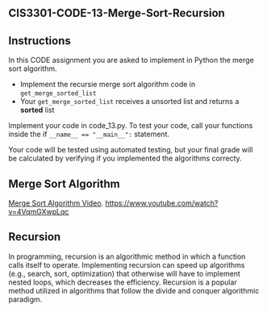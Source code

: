## CIS3301-CODE-13-Merge-Sort-Recursion

## Instructions

In this CODE assignment you are asked to implement in Python the merge sort algorithm.

* Implement the recursie merge sort algorithm code in `get_merge_sorted_list`
* Your `get_merge_sorted_list` receives a unsorted list and returns a **sorted** list

Implement your code in code_13.py. To test your code, call your functions inside the if `__name__ == "__main__":` statement.

Your code will be tested using automated testing, but your final grade will be calculated by verifying if you implemented the algorithms correcty.

## Merge Sort Algorithm

[Merge Sort Algorithm Video](https://www.youtube.com/watch?v=4VqmGXwpLqc). https://www.youtube.com/watch?v=4VqmGXwpLqc
## Recursion
In programming, recursion is an algorithmic method in which a function calls itself to operate. Implementing recursion can speed up algorithms (e.g., search, sort, optimization) that otherwise will have to implement nested loops, which decreases the efficiency. Recursion is a popular method utilized in algorithms that follow the divide and conquer algorithmic paradigm.
